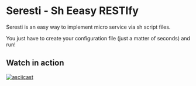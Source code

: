 # Seresti - Sh Eeasy RESTIfy
Seresti is an easy way to implement micro service via sh script files.

You just have to create your configuration file (just a matter of seconds) and run!

## Watch in action

[![asciicast](https://asciinema.org/a/156900.png)](https://asciinema.org/a/156900)
